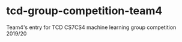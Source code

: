 # tcd-group-competition-team4
Team4's entry for TCD CS7CS4 machine learning group competition 2019/20 
